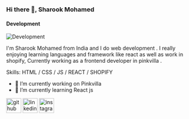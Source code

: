### Hi there 👋, Sharook Mohamed
#### Development
![Development](https://github.com/SharookMohamed/sharook-mohamed/blob/main/sharook-banner.png)

I'm Sharook Mohamed from India and I do web development . I really enjoying learning languages and framework like react as well as work in shopify, Currently working as a frontend developer in pinkvilla .

Skills: HTML / CSS / JS / REACT / SHOPIFY

- 🔭 I’m currently working on Pinkvilla 
- 🌱 I’m currently learning React js 


[<img src='https://cdn.jsdelivr.net/npm/simple-icons@3.0.1/icons/github.svg' alt='github' height='40'>](https://github.com/SharookMohamed)  [<img src='https://cdn.jsdelivr.net/npm/simple-icons@3.0.1/icons/linkedin.svg' alt='linkedin' height='40'>](https://www.linkedin.com/in/sharook-mohamed-941880224/)  [<img src='https://cdn.jsdelivr.net/npm/simple-icons@3.0.1/icons/instagram.svg' alt='instagram' height='40'>](https://www.instagram.com/srk_____/)  

